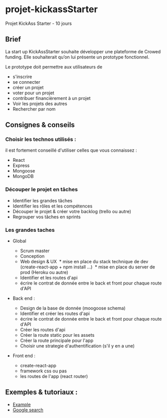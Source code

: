 # projet-kickassStarter
Projet KickAss Starter - 10 jours

## Brief

La start up KickAssStarter souhaite développer une plateforme de Crowed funding. Elle souhaiterait qu’on lui présente un prototype fonctionnel.

Le prototype doit permettre aux utilisateurs de
- s'inscrire
- se connecter
- créer un projet
- voter pour un projet
- contribuer financièrement à un projet
- Voir les projets des autres
- Rechercher par nom

## Consignes & conseils

### Choisir les technos utilisés :

il est fortement conseillé d'utiliser celles que vous connaissez :

* React
* Express
* Mongoose
* MongoDB

### Découper le projet en tâches

* Identifier les grandes tâches
* Identifier les rôles et les compétences
* Découper le projet & créer votre backlog (trello ou autre)
* Regrouper vos tâches en sprints


### Les grandes taches

* Global
  * Scrum master
  * Conception
  * Web design & UX
  * mise en place du stack technique de dev (create-react-app + npm install ...)
  * mise en place du server de prod (Heroku ou autre)
  * Identifier et les routes d'api
  * écrire le contrat de donnée entre le back et front pour chaque route d'API
  
* Back end :
  * Design de la base de donnée (moogoose schema)
  * Identifier et créer les routes d'api
  * écrire le contrat de donnée entre le back et front pour chaque route d'API
  * Créer les routes d'api
  * Créer la route static pour les assets
  * Créer la route principale pour l'app
  * Choisir une strategie d'authentification (s'il y en a une)

* Front end :
  * create-react-app
  * framework css ou pas
  * les routes de l'app (react router)

## Exemples & tutoriaux :

* [Example](http://blog.slatepeak.com/refactoring-a-basic-authenticated-api-with-node-express-and-mongo/)
* [Google search](https://www.google.fr/search?q=mongoose+delete+rules&oq=mongoose+delete+rules&aqs=chrome..69i57.7999j0j4&sourceid=chrome&ie=UTF-8#safe=off&q=github+mongoose+examples&*)
